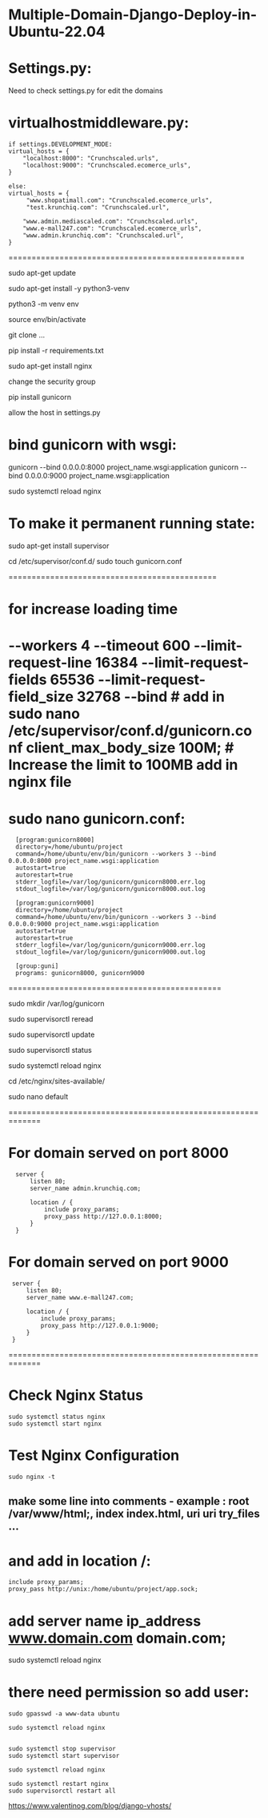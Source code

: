 # Multiple-Domain-Django-Deploy-in-Ubuntu-22.04



Settings.py:
=====================================
Need to check settings.py for edit the domains



virtualhostmiddleware.py:
=========================================================
    if settings.DEVELOPMENT_MODE:
    virtual_hosts = {
        "localhost:8000": "Crunchscaled.urls",
        "localhost:9000": "Crunchscaled.ecomerce_urls",
    }
    
    else:
    virtual_hosts = {
         "www.shopatimall.com": "Crunchscaled.ecomerce_urls",
         "test.krunchiq.com": "Crunchscaled.url",
        
        "www.admin.mediascaled.com": "Crunchscaled.urls",
        "www.e-mall247.com": "Crunchscaled.ecomerce_urls",
        "www.admin.krunchiq.com": "Crunchscaled.url",
    }



===================================================


sudo apt-get update

sudo apt-get install -y python3-venv

python3 -m venv env

source env/bin/activate

git clone ...

pip install -r requirements.txt

sudo apt-get install nginx

change the security group

pip install gunicorn


allow the host in settings.py

bind gunicorn with wsgi:
=============================
gunicorn --bind 0.0.0.0:8000 project_name.wsgi:application
gunicorn --bind 0.0.0.0:9000 project_name.wsgi:application



sudo systemctl reload nginx


To make it permanent running state:
=======================================
sudo apt-get install supervisor

cd /etc/supervisor/conf.d/
sudo touch gunicorn.conf


=============================================
# for increase loading time 
--workers 4 --timeout 600 --limit-request-line 16384 --limit-request-fields 65536 --limit-request-field_size 32768 --bind  # add in sudo nano /etc/supervisor/conf.d/gunicorn.conf
client_max_body_size 100M;  # Increase the limit to 100MB add in nginx file
============================================

sudo nano gunicorn.conf:
=========================================

      [program:gunicorn8000]
      directory=/home/ubuntu/project
      command=/home/ubuntu/env/bin/gunicorn --workers 3 --bind 0.0.0.0:8000 project_name.wsgi:application
      autostart=true
      autorestart=true
      stderr_logfile=/var/log/gunicorn/gunicorn8000.err.log
      stdout_logfile=/var/log/gunicorn/gunicorn8000.out.log
      
      [program:gunicorn9000]
      directory=/home/ubuntu/project
      command=/home/ubuntu/env/bin/gunicorn --workers 3 --bind 0.0.0.0:9000 project_name.wsgi:application
      autostart=true
      autorestart=true
      stderr_logfile=/var/log/gunicorn/gunicorn9000.err.log
      stdout_logfile=/var/log/gunicorn/gunicorn9000.out.log
      
      [group:guni]
      programs: gunicorn8000, gunicorn9000


==============================================




sudo mkdir /var/log/gunicorn

sudo supervisorctl reread

sudo supervisorctl update

sudo supervisorctl status

sudo systemctl reload nginx



cd /etc/nginx/sites-available/

sudo nano default

=============================================================


# For domain served on port 8000
      server {
          listen 80;
          server_name admin.krunchiq.com;
      
          location / {
              include proxy_params;
              proxy_pass http://127.0.0.1:8000;
          }
      }

# For domain served on port 9000
     server {
         listen 80;
         server_name www.e-mall247.com;
     
         location / {
             include proxy_params;
             proxy_pass http://127.0.0.1:9000;
         }
     }



=============================================================

# Check Nginx Status
    sudo systemctl status nginx
    sudo systemctl start nginx

# Test Nginx Configuration
    sudo nginx -t



## make some line into comments - example : root /var/www/html;, index index.html, uri uri try_files ...

# and add in location /:
    include proxy_params;
    proxy_pass http://unix:/home/ubuntu/project/app.sock;


# add server name ip_address www.domain.com domain.com;

sudo systemctl reload nginx


# there need permission so add user:
    sudo gpasswd -a www-data ubuntu
    
    sudo systemctl reload nginx
    
    
    sudo systemctl stop supervisor
    sudo systemctl start supervisor
    
    sudo systemctl reload nginx
    
    sudo systemctl restart nginx
    sudo supervisorctl restart all



https://www.valentinog.com/blog/django-vhosts/




